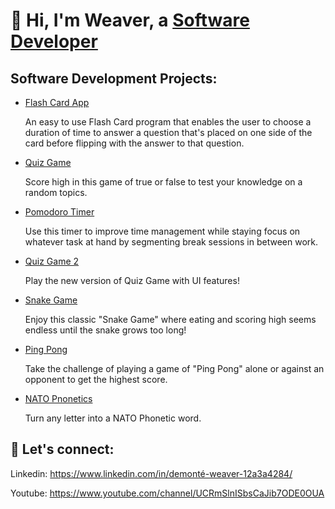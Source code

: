 # 👋 Hi, I'm Weaver, a [Software Developer](https://www.linkedin.com/in/demonté-weaver-12a3a4284/)
## Software Development Projects:
- [Flash Card App](https://github.com/AIweave/Flash-Card-App)
  
  An easy to use Flash Card program that enables the user to choose a duration of time to answer a question that's placed on one side of the card before flipping with the answer to that question.

- [Quiz Game](https://github.com/AIweave/Quiz-Game)

  Score high in this game of true or false to test your knowledge on a random topics. 

- [Pomodoro Timer](https://github.com/AIweave/Pomodoro-Timer)

  Use this timer to improve time management while staying focus on whatever task at hand by segmenting break sessions in between work.

- [Quiz Game 2](https://github.com/AIweave/Quiz-Game-2)
  
  Play the new version of Quiz Game with UI features!

- [Snake Game](https://github.com/AIweave/Snake-Game/tree/main)

  Enjoy this classic "Snake Game" where eating and scoring high seems endless until the snake grows too long!

- [Ping Pong](https://github.com/AIweave/PIng-Pong)

  Take the challenge of playing a game of "Ping Pong" alone or against an opponent to get the highest score.

- [NATO Pnonetics]()

  Turn any letter into a NATO Phonetic word.
  
## 🤝 Let's connect: 

Linkedin: [
](https://www.linkedin.com/in/demonté-weaver-12a3a4284/)https://www.linkedin.com/in/demonté-weaver-12a3a4284/

Youtube: https://www.youtube.com/channel/UCRmSlnISbsCaJib7ODE0OUA

